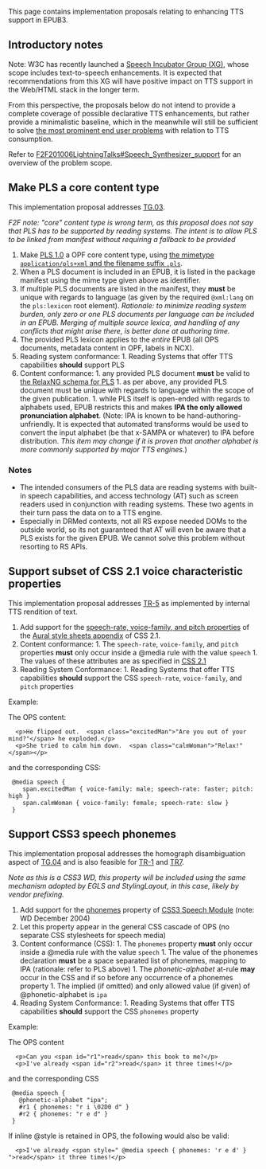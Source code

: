 This page contains implementation proposals relating to enhancing TTS support in EPUB3.



## Introductory notes ##

Note: W3C has recently launched a [Speech Incubator Group (XG)](http://www.w3.org/2005/Incubator/htmlspeech/charter), whose scope includes text-to-speech enhancements. It is expected that recommendations from this XG will have positive impact on TTS support in the Web/HTML stack in the longer term.

From this perspective, the proposals below do not intend to provide a complete coverage of possible declarative TTS enhancements, but rather provide a minimalistic baseline, which in the meanwhile will still be sufficient to solve [the most prominent end user problems](F2F201006LightningTalks#Problems.md) with relation to TTS consumption.

Refer to [F2F201006LightningTalks#Speech\_Synthesizer\_support](F2F201006LightningTalks#Speech_Synthesizer_support.md) for an overview of the problem scope.

## Make PLS a core content type ##
This implementation proposal addresses [TG.03](TextContent#TG.03_Support_association_of_pronunciation_lexica_(A).md).

_F2F note: "core" content type is wrong term, as this proposal does not say that PLS has to be supported by reading systems. The intent is to allow PLS to be linked from manifest without requiring a fallback to be provided_

  1. Make [PLS 1.0](http://www.w3.org/TR/pronunciation-lexicon/) a OPF core content type, using [the mimetype `application/pls+xml` and the filename suffix `.pls`](http://www.w3.org/TR/pronunciation-lexicon/#AppB).
  1. When a PLS document is included in an EPUB, it is listed in the package manifest using the mime type given above as identifier.
  1. If multiple PLS documents are listed in the manifest, they **must** be unique with regards to language (as given by the required `@xml:lang` on the `pls:lexicon` root element). _Rationale: to minimize reading system burden, only zero or one PLS documents per language can be included in an EPUB. Merging of multiple source lexica, and handling of any conflicts that might arise there, is better done at authoring time._
  1. The provided PLS lexicon applies to the _entire_ EPUB (all OPS documents, metadata content in OPF, labels in NCX).
  1. Reading system conformance:
    1. Reading Systems that offer TTS capabilities **should** support PLS
  1. Content conformance:
    1. any provided PLS document **must** be valid to [the RelaxNG schema for PLS](http://www.w3.org/TR/pronunciation-lexicon/#AppA)
    1. as per above, any provided PLS document must be unique with regards to language within the scope of the given publication.
    1. while PLS itself is open-ended with regards to alphabets used, EPUB restricts this and makes **IPA the only allowed pronunciation alphabet**. (Note: IPA is known to be hand-authoring-unfriendly. It is expected that automated transforms would be used to convert the input alphabet (be that x-SAMPA or whatever) to IPA before distribution. _This item may change if it is proven that another alphabet is more commonly supported by major TTS engines._)

### Notes ###
  * The intended consumers of the PLS data are reading systems with built-in speech capabilities, and access technology (AT) such as screen readers used in conjunction with reading systems. These two agents in their turn pass the data on to a TTS engine.
  * Especially in DRMed contexts, not all RS expose needed DOMs to the outside world, so its not guaranteed that AT will even be aware that a PLS exists for the given EPUB. We cannot solve this problem without resorting to RS APIs.


## Support subset of CSS 2.1 voice characteristic properties ##
This implementation proposal addresses [TR-5](RichMediaAndInteractivity#TR-5_(D)_Synchronized_audio_should_be_able_to_adjust_the_speed_a.md) as implemented by internal TTS rendition of text.

  1. Add support for the [speech-rate, voice-family, and pitch properties](http://www.w3.org/TR/CSS2/aural.html#voice-char-props) of the [Aural style sheets appendix](http://www.w3.org/TR/CSS2/aural.html) of CSS 2.1.
  1. Content conformance:
    1. The `speech-rate`, `voice-family`, and `pitch` properties **must** only occur inside a @media rule with the value `speech`
    1. The values of these attributes are as specified in [CSS 2.1](http://www.w3.org/TR/CSS2/aural.html#voice-char-props)
  1. Reading System Conformance:
    1. Reading Systems that offer TTS capabilities **should** support the CSS `speech-rate`, `voice-family`, and `pitch` properties

Example:

The OPS content:
```
  <p>He flipped out.  <span class="excitedMan">"Are you out of your mind?"</span> he exploded.</p>
  <p>She tried to calm him down.  <span class="calmWoman">"Relax!"</span></p>
```

and the corresponding CSS:

```
 @media speech {
    span.excitedMan { voice-family: male; speech-rate: faster; pitch: high }
    span.calmWoman { voice-family: female; speech-rate: slow }
 }
```

## Support CSS3 speech phonemes ##
This implementation proposal addresses the homograph disambiguation aspect of [TG.04](TextContent#TG.04_Support_inline-level_pronunciation_expressions_(B).md) and is also feasible for [TR-1](RichMediaAndInteractivity#TR-1_(B)_Reading_Program_for_Multiple_Dialects.md) and [TR7](http://code.google.com/p/epub-revision/wiki/ImplementationProposalsPronunciationAndAudio#TR7._Require_an_optional_"phonetic_transcription").

_Note as this is a CSS3 WD, this property will be included using the same mechanism adopted by EGLS and StylingLayout, in this case, likely by vendor prefixing._

  1. Add support for the [phonemes](http://www.w3.org/TR/css3-speech/#phonemes) property of [CSS3 Speech Module](http://www.w3.org/TR/css3-speech/) (note: WD December 2004)
  1. Let this property appear in the general CSS cascade of OPS (no separate CSS stylesheets for speech media)
  1. Content conformance (CSS):
    1. The `phonemes` property **must** only occur inside a @media rule with the value `speech`
    1. The value of the phonemes declaration **must** be a space separated list of phonemes, mapping to IPA  (rationale: refer to PLS above)
    1. The _phonetic-alphabet_ at-rule **may** occur in the CSS and if so before any occurrence of a phonemes property
    1. The implied (if omitted) and only allowed value (if given) of @phonetic-alphabet is `ipa`
  1. Reading System Conformance:
    1. Reading Systems that offer TTS capabilities **should** support the CSS `phonemes` property

Example:

The OPS content
```
  <p>Can you <span id="r1">read</span> this book to me?</p>
  <p>I've already <span id="r2">read</span> it three times!</p>
```

and the corresponding CSS

```
 @media speech {
   @phonetic-alphabet "ipa";
   #r1 { phonemes: "r i \02D0 d" }
   #r2 { phonemes: "r e d" }
 }
```

If inline @style is retained in OPS, the following would also be valid:
```
  <p>I've already <span style=" @media speech { phonemes: 'r e d' } ">read</span> it three times!</p>
```